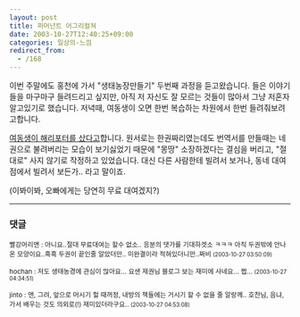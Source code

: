 ```yaml
---
layout: post
title: 퍼머넌트 어그리컬쳐
date: 2003-10-27T12:40:25+09:00
categories: 일상의-느낌
redirect_from:
  - /168
---
```


이번 주말에도 홍천에 가서 "생태농장만들기" 두번째 과정을 듣고왔습니다. 들은 이야기들을 마구마구 들려드리고 싶지만, 아직 저 자신도 잘 모르는 것들이 많아서 그냥 저혼자 알고있기로 했습니다. 저녁때, 여동생이 오면 한번 복습하는 차원에서 한번 들려줘보려고합니다.

<a href="http://naushika.egloos.com/83564/" target=bb>여동생이 해리포터를 샀다고</a>합니다. 원서로는 한권짜리였는데도 번역서를 만들때는 네권으로 불려버리는 모습이 보기싫었기 때문에 "몽땅" 소장하겠다는 결심을 버리고, "절대로" 사지 않기로 작정하고 있었습니다. 대신 다른 사람한테 빌려서 보거나, 동네 대여점에서 빌려서 보든가.. 라고 말이죠.

(이봐이봐, 오빠에게는 당연히 무료 대여겠지?)

* * *

### 댓글



<!--- cmt:374 --->
<!--- mail: --->
<!--- parent:0 --->

<small class=comment>빨강머리앤 : 아니요..절대 무료대여는 할수 없소.. 응분의 댓가를 기대하겟소 ㅋㅋㅋ 아직 두권밖에 안나온 모양이요..흑흑 두권이 끝인줄 알았더만.. 미완결이라 적혀있더니만..쩌비 <small>(2003-10-27 03:50:09)</small></small>


<!--- cmt:375 --->
<!--- mail: --->
<!--- parent:0 --->

<small class=comment>hochan : 저도 생태농경에 관심이 많아요... 요샌 제권님 블로그 보는 재미에 사네요... 쩝... <small>(2003-10-27 04:34:51)</small></small>


<!--- cmt:376 --->
<!--- mail: --->
<!--- parent:0 --->

<small class=comment>jinto : 앤, 그려, 앞으로 머시기 헐 때꺼정, 내방의 책들에는 거시기 할 수 없을 줄 알랑께.. 호찬님, 음냐, 가서 배우는 것도 의외로(!) 재미있더라구요.. <small>(2003-10-27 04:53:08)</small></small>

